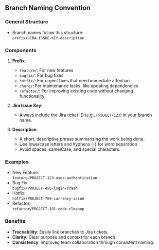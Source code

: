 ## Branch Naming Convention

### General Structure
- Branch names follow this structure:  
  `prefix/JIRA-ISSUE-KEY-description`

### Components
1. **Prefix**:
   - `feature/`: For new features
   - `bugfix/`: For bug fixes
   - `hotfix/`: For urgent fixes that need immediate attention
   - `chore/`: For maintenance tasks, like updating dependencies
   - `refactor/`: For improving existing code without changing functionality

2. **Jira Issue Key**:
   - Always include the Jira ticket ID (e.g., `PROJECT-123`) in your branch name.

3. **Description**:
   - A short, descriptive phrase summarizing the work being done.
   - Use lowercase letters and hyphens (`-`) for word separation.
   - Avoid spaces, camelCase, and special characters.

### Examples
- New Feature:  
  `feature/PROJECT-123-user-authentication`
- Bug Fix:  
  `bugfix/PROJECT-456-login-crash`
- Hotfix:  
  `hotfix/PROJECT-789-currency-issue`
- Refactor:  
  `refactor/PROJECT-101-code-cleanup`

### Benefits
- **Traceability**: Easily link branches to Jira tickets.
- **Clarity**: Clear purpose and context for each branch.
- **Consistency**: Improved team collaboration through consistent naming.
